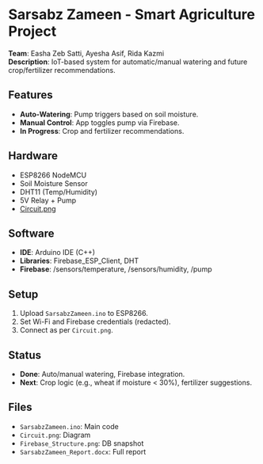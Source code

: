 # Sarsabz Zameen - Smart Agriculture Project
**Team**: Easha Zeb Satti, Ayesha Asif, Rida Kazmi  
**Description**: IoT-based system for automatic/manual watering and future crop/fertilizer recommendations.

## Features
- **Auto-Watering**: Pump triggers based on soil moisture.
- **Manual Control**: App toggles pump via Firebase.
- **In Progress**: Crop and fertilizer recommendations.

## Hardware
- ESP8266 NodeMCU
- Soil Moisture Sensor
- DHT11 (Temp/Humidity)
- 5V Relay + Pump
- [Circuit.png](Circuit.png)

## Software
- **IDE**: Arduino IDE (C++)
- **Libraries**: Firebase_ESP_Client, DHT
- **Firebase**: /sensors/temperature, /sensors/humidity, /pump

## Setup
1. Upload `SarsabzZameen.ino` to ESP8266.
2. Set Wi-Fi and Firebase credentials (redacted).
3. Connect as per `Circuit.png`.

## Status
- **Done**: Auto/manual watering, Firebase integration.
- **Next**: Crop logic (e.g., wheat if moisture < 30%), fertilizer suggestions.

## Files
- `SarsabzZameen.ino`: Main code
- `Circuit.png`: Diagram
- `Firebase_Structure.png`: DB snapshot
- `SarsabzZameen_Report.docx`: Full report
